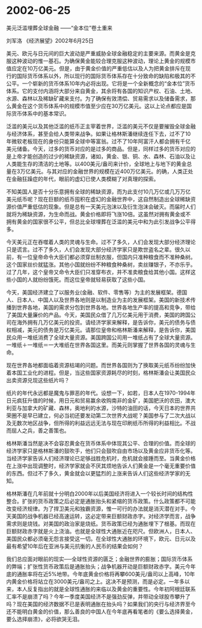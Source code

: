 # 2002-06-25

美元泛滥埋葬全球金融 ——“金本位”卷土重来

刘军洛 《经济展望》2002年6月25日

美元、欧元与日元间的巨大波动是严重威胁全球金融稳定的主要来源。而黄金是克服这种波动的惟一基石。为确保黄金能较合理克服这种波动，理论上黄金的规模市值应定在10万亿美元。但是，由于黄金价值的严重低估以及人为把黄金排斥在现行的国际货币体系以外，所以现行的国际货币体系存在十分致命的缺陷和极其的不公平。一个崭新的货币体系10年内必将出现。它将是一个全新概念的“金本位”货币体系。它的支付内涵将大部分来自黄金，其余将有各国的知识产权、石油、土地、水源、森林以及稀缺矿藏来支付。为了确保有效清偿、贸易需求以及储备需求，那么黄金在这个货币体系中的规模市值至少应在30万亿美元。这以上论点都应是国际货币体系中的基本常识。

泛滥的美元以及其他泛滥的纸币正主宰着世界，泛滥的美元不仅是要摧毁全球金融与经济体系，甚至会给人类带来战争。如果让格林斯潘继续连任下去，过不了10年微软老板现在的身份只能算全球中等富翁。过不了10年阿富汗人都会拥有千亿美元储备。今天，过多的货币对应的是过多的商品。但是，同样过多的货币对应的是上帝才能创造的过少的稀缺资源，诸如，黄金、银、铜、水、森林、石油以及让人类能生存的清洁的土地等。以400美元/盎司来计价，全球地上与地下的黄金总量在3万亿美元。与其对应的金融世界的规模在近400万亿美元。的确，人类正处在金融狂躁症的年代，眼前的虚幻已使人类模糊了对真理的探索。

不知美国人是否十分乐意拥有全球的稀缺资源，而为此支付10几万亿或几万万亿美元纸币呢？现在巨额的纸币囤积在虚幻的金融世界中，这自然制造出全球稀缺资源价值严重低估的现象。但是总有一天美元泡沫以及衍生泡沫会破灭。而届时人们就将为稀缺资源，为生命而战。黄金价格即将飞涨10倍。这虽然对拥有黄金或不拥有黄金的国家很不公平，但总比全球埋葬在泛滥的美元中和为此引发战争公平得多。

今天美元正在吞噬着人类的灵魂与生命。过不了多久，人们会发现大部分经济理论只是谎言。过不了多久，人们会发现大部分经济学家只是欺世盗名之辈。很久以前，有一位皇帝命令大臣们都必须穿丝制衣服，但国内只准种粮食而不准种桑树。这个国家丝价就猛涨。其他小国就纷纷不种粮食种桑树，卖丝赚银子，不亦乐乎。过了几年，这个皇帝又命令大臣们只准穿布衣，并不准卖粮食给其他小国。这样这些小国的人就纷纷饿死。而这位皇帝就轻易获取了这些小国。

今天，美国经济建立了以服务业(金融、软件、零售等）为主的发展框架。德国人、日本人、中国人以及世界各地则是以制造业为主的发展框架。美国的新技术传播到世界各地，美国的需求分包到世界各地。世界各地生产率的提高和竞争，带给了美国大量廉价的产品。今天，美国民众借了几万亿美元用于消费，美国的跨国公司在海外拥有几万亿美元的投资。请经济学家来解释，是告诉你，美元的债务与债权相减，美元的债务是万亿美元。请那位皇帝和格林斯潘来解释，是告诉你，美国民众用一堆纸消费了全球大量资源。美国跨国公司用一堆纸占有了全球大量资源。一堆纸＋一堆纸＝一大堆纸在世界各国这里。而美元则掌握了世界各国的灵魂与生命。

现在世界各地都面临着资源枯竭的问题。而世界各国则为了换取美元纸币纷纷加快着本国工业化的进程。但是，当这些国家资源耗尽的时刻，格林斯潘会让美国民众出卖资源兑现这些纸片吗？

纸片的年代永远都是魔鬼与罪恶的年代。设想一下，如若，日本人在1970-1994年日元疯狂升值的时候，用日元和贸易赢余收购南非的金矿，美国肥沃的农田，澳大利亚与加拿大的矿藏、森林，奥地利的水源，沙特的油田的话，今天日本的世界共荣圈不是早已建立，何必当初还要发动第二次世界大战呢？美国参与了二次大战以及无数次地区战争，但所得的利益远远无法与现在印刷纸币所得的利益相比。不战而屈人之兵，善之善策也。

格林斯潘当然是决不会容忍黄金在货币体系中体现其公平、合理的价值。而全球的经济学家只是格林斯潘的鼓吹手，他们只会鼓吹自由市场以及黄金应非货币化等。当经济学家告诉人们经济理论已足够战胜危机时，危机就会接踵而至。当黄金价格在上涨中出现调整时，经济学家就会不厌其烦地告诉人们黄金是一个毫无重要价值的东西。但过不了多久，黄金就会以更猛烈的上涨来告诉人们这些经济学家的无知。

格林斯潘在几年前就十分明白2000年以后美国经济将进入一个较长时间的结构性整合。扩张的货币政策之后必定是通胀抬头和紧缩的货币政策。什么政策都不可能改变经济规律。为了捍卫美元和独霸资源，惟一可行的办法就是消灭潜在对手。今天美国的战争机器已经高速运转，这必定带来巨额财政赤字。对经济学而言，战争需求则是烧钱。对美国的政治家是烧纸。货币政策已经为通胀埋下了根基。而现在巨额财政赤字就是火上浇油。也就是全球性大通胀近在咫尺。但欧洲人，日本人、美国民众都必须毫无怨言接受这一切。在全球性大通胀的环境下，欧元、日元以及最有希望10年后在亚洲与美元抗衡的人民币的结果会如何？

我们总应面对眼前的现实──全球性资源的匮乏；金融世界的膨胀；国际货币体系的弊端；扩张性货币政策后是通胀抬头；战争机器开动是巨额财政赤字。美元今年底的通胀率将在近5%地带。今年底黄金价格将再攀600美元/盎司以上高峰，10年内黄金价格将站立在3000美元/盎司之上。这决不是预测，而是必定。一年多以来，本人反复指出的就是全球性通胀的来临以及黄金的重要性。今年初阿根廷联系汇率不是崩溃了吗？今年一季度美国经济不是强劲反弹，并带动全球股市攀升了吗？现在美国的经济数据不已是表明通胀在抬头吗？如果我们的央行与经济界至今还不能明白黄金的价值，那么善良的中国人在今年底再看笔者的《要么选择黄金，要么选择崩溃》，必将欲哭无泪。
